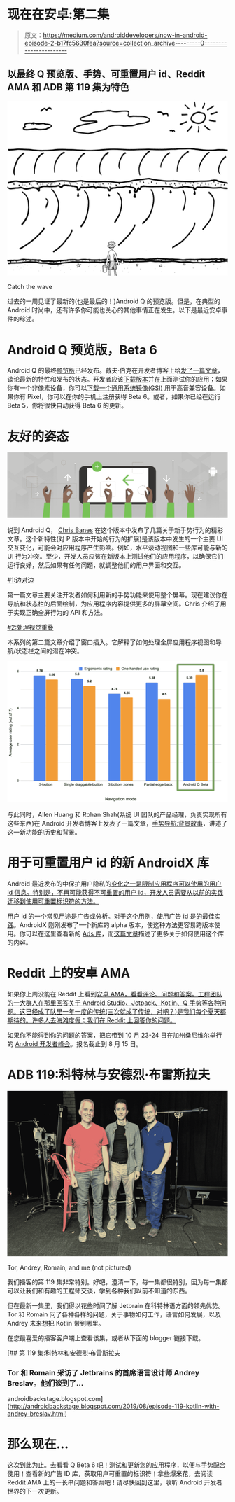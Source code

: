 # 现在在安卓:第二集

> 原文：<https://medium.com/androiddevelopers/now-in-android-episode-2-b17fc5630fea?source=collection_archive---------0----------------------->

## 以最终 Q 预览版、手势、可重置用户 id、Reddit AMA 和 ADB 第 119 集为特色

![](img/c3af87c921b3f25883094fce0510f6b6.png)

Catch the wave

过去的一周见证了最新的(也是最后的！)Android Q 的预览版。但是，在典型的 Android 时尚中，还有许多你可能也关心的其他事情正在发生。以下是最近安卓事件的综述。

# Android Q 预览版，Beta 6

Android Q 的最终[预览版](https://developer.android.com/preview)已经发布。戴夫·伯克在开发者博客上给[发了一篇文章](https://android-developers.googleblog.com/2019/08/final-beta-update-official-android-q.html)，谈论最新的特性和发布的状态。开发者应该[下载版本](https://developer.android.com/preview/download.html)并在上面测试你的应用；如果你有一个非像素设备，你可以[下载一个通用系统镜像(GSI)](https://developer.android.com/preview/gsi-release-notes) 用于高音兼容设备。如果你有 Pixel，你可以在你的手机上注册获得 Beta 6。或者，如果你已经在运行 Beta 5，你将很快自动获得 Beta 6 的更新。

# 友好的姿态

![](img/5c1c6e94dffbafa16db0afab913059ad.png)

说到 Android Q， [Chris Banes](/@chrisbanes) 在这个版本中发布了几篇关于新手势行为的精彩文章。这个新特性(对 P 版本中开始的行为的扩展)是该版本中发生的一个主要 UI 交互变化，可能会对应用程序产生影响。例如，水平滚动视图和一些库可能与新的 UI 行为冲突。至少，开发人员应该在新版本上测试他们的应用程序，以确保它们运行良好，然后如果有任何问题，就调整他们的用户界面和交互。

[#1:边对边](/androiddevelopers/gesture-navigation-handling-visual-overlaps-4aed565c134c)

第一篇文章主要关注开发者如何利用新的手势功能来使用整个屏幕。现在建议你在导航和状态栏的后面绘制，为应用程序内容提供更多的屏幕空间。Chris 介绍了用于实现正确全屏行为的 API 和方法。

[#2:处理视觉重叠](/androiddevelopers/gesture-navigation-handling-visual-overlaps-4aed565c134c)

本系列的第二篇文章介绍了窗口插入。它解释了如何处理全屏应用程序视图和导航/状态栏之间的潜在冲突。

![](img/7512cdf57ce657e45ef6217e26d19f5d.png)

与此同时，Allen Huang 和 Rohan Shah(系统 UI 团队的产品经理，负责实现所有这些东西)在 Android 开发者博客上发表了一篇文章，[手势导航:背景故事](https://android-developers.googleblog.com/2019/08/gesture-navigation-backstory.html)，讲述了这一新功能的历史和背景。

# 用于可重置用户 id 的新 AndroidX 库

Android 最近发布的中保护用户隐私的[变化之一是限制应用程序可以使用的用户 id 信息。特别是，不再可能获得不可重置的用户 id，开发人员需要从以前的实践迁移到使用可重置标识符的方法。](https://developer.android.com/preview/privacy/data-identifiers)

用户 id 的一个常见用途是广告或分析。对于这个用例，使用广告 id 是[的最佳实践](https://developer.android.com/training/permissions/usage-notes#d_create_a_unique_identifier_for_advertising_or_user_analytics)。AndroidX 刚刚发布了一个新库的 alpha 版本，使这种方法更容易跨版本使用。你可以在这里查看新的 [Ads 库](https://developer.android.com/jetpack/androidx/releases/ads#1.0.0-alpha01)，而[这篇文章](https://developer.android.com/training/articles/ad-id)描述了更多关于如何使用这个库的内容。

# Reddit 上的安卓 AMA

如果你上周没能在 Reddit 上看到[安卓 AMA，看看评论、问题和答案。工程团队的一大群人在那里回答关于 Android Studio、Jetpack、Kotlin、Q 手势等各种问题。这已经成了队里一年一度的传统(三次就成了传统，对吧？)是我们每个夏天都期待的。许多人去海滩度假；我们在 Reddit 上回答你的问题。](https://www.reddit.com/r/androiddev/comments/ci4tdq/were_on_the_engineering_team_for_android_q_ask_us/)

如果你不能得到你的问题的答案，把它带到 10 月 23-24 日在加州桑尼维尔举行的 [Android 开发者峰会](https://developer.android.com/dev-summit)。报名截止到 8 月 15 日。

# ADB 119:科特林与安德烈·布雷斯拉夫

![](img/98c703c3cbe675d71073ed0dade8c7d4.png)

Tor, Andrey, Romain, and me (not pictured)

我们播客的第 119 集非常特别。好吧，澄清一下，每一集都很特别，因为每一集都可以让我们和有趣的工程师交谈，学到各种我们以前不知道的东西。

但在最新一集里，我们得以花些时间了解 Jetbrain 在科特林语方面的领先优势。Tor 和 Romain 问了各种各样的问题，关于事物如何工作，语言如何发展，以及 Andrey 未来想把 Kotlin 带到哪里。

在您最喜爱的播客客户端上查看该集，或者从下面的 blogger 链接下载。

[](http://androidbackstage.blogspot.com/2019/08/episode-119-kotlin-with-andrey-breslav.html) [## 第 119 集:科特林和安德烈·布雷斯拉夫

### Tor 和 Romain 采访了 Jetbrains 的首席语言设计师 Andrey Breslav。他们谈到了…

androidbackstage.blogspot.com](http://androidbackstage.blogspot.com/2019/08/episode-119-kotlin-with-andrey-breslav.html) 

# 那么现在…

这次到此为止。去看看 Q Beta 6 吧！测试和更新您的应用程序，以便与手势配合使用！查看新的广告 ID 库，获取用户可重置的标识符！拿些爆米花，去阅读 Reddit AMA 上的一长串问题和答案吧！请尽快回到这里，收听 Android 开发者世界的下一次更新。